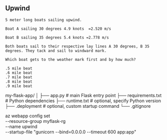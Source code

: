 ## Upwind

```
5 meter long boats sailing upwind.

Boat A sailing 30 degrees 4.9 knots  =2.520 m/s

Boat B sailing 35 degrees 5.4 knots =2.778 m/s

Both boats sail to their respective lay lines A 30 degrees, B 35 degrees. They tack and sail to windward mark.

Which boat gets to the weather mark first and by how much?

.5 mile beat
.6 mile beat
.7 mile beat
.8 mile beat
.9 mile beat
```


my-flask-app/
│
├── app.py                # main Flask entry point
├── requirements.txt      # Python dependencies
├── runtime.txt           # optional, specify Python version
├── .deployment           # optional, custom startup command
└── .gitignore



az webapp config set \
    --resource-group myflask-rg \
    --name upwind \
    --startup-file "gunicorn --bind=0.0.0.0 --timeout 600 app:app"
